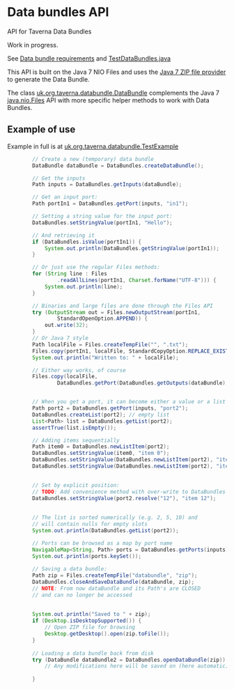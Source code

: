 Data bundles API
================

API for Taverna Data Bundles

Work in progress.

See [Data bundle requirements](http://dev.mygrid.org.uk/wiki/display/TAVOSGI/2013-02+Data+bundle+requirements)
and [TestDataBundles.java](src/test/java/uk/org/taverna/databundle/TestDataBundles.java)

This API is built on the Java 7 NIO Files and uses the [Java 7 ZIP file provider](http://docs.oracle.com/javase/7/docs/technotes/guides/io/fsp/zipfilesystemprovider.html) to generate the Data Bundle.

The class [uk.org.taverna.databundle.DataBundle](src/main/java/uk/org/taverna/databundle/DataBundle.java) complements the Java 7 [java.nio.Files](http://docs.oracle.com/javase/7/docs/api/java/nio/file/Files.html) API with more specific helper methods to work with Data Bundles.


Example of use
--------------

Example in full is at [uk.org.taverna.databundle.TestExample](src/test/java/uk/org/taverna/databundle/TestExample.java)

```java
        // Create a new (temporary) data bundle
        DataBundle dataBundle = DataBundles.createDataBundle();

        // Get the inputs
        Path inputs = DataBundles.getInputs(dataBundle);

        // Get an input port:
        Path portIn1 = DataBundles.getPort(inputs, "in1");

        // Setting a string value for the input port:
        DataBundles.setStringValue(portIn1, "Hello");

        // And retrieving it
        if (DataBundles.isValue(portIn1)) {
            System.out.println(DataBundles.getStringValue(portIn1));
        }

        // Or just use the regular Files methods:
        for (String line : Files
                .readAllLines(portIn1, Charset.forName("UTF-8"))) {
            System.out.println(line);
        }

        // Binaries and large files are done through the Files API
        try (OutputStream out = Files.newOutputStream(portIn1,
                StandardOpenOption.APPEND)) {
            out.write(32);
        }
        // Or Java 7 style
        Path localFile = Files.createTempFile("", ".txt");
        Files.copy(portIn1, localFile, StandardCopyOption.REPLACE_EXISTING);
        System.out.println("Written to: " + localFile);

        // Either way works, of course
        Files.copy(localFile,
                DataBundles.getPort(DataBundles.getOutputs(dataBundle), "out1"));


        // When you get a port, it can become either a value or a list
        Path port2 = DataBundles.getPort(inputs, "port2");
        DataBundles.createList(port2); // empty list
        List<Path> list = DataBundles.getList(port2);
        assertTrue(list.isEmpty());

        // Adding items sequentially
        Path item0 = DataBundles.newListItem(port2);
        DataBundles.setStringValue(item0, "item 0");
        DataBundles.setStringValue(DataBundles.newListItem(port2), "item 1");
        DataBundles.setStringValue(DataBundles.newListItem(port2), "item 2");

        
        // Set by explicit position:
        // TODO: Add convenience method with over-write to DataBundles
        DataBundles.setStringValue(port2.resolve("12"), "item 12");
        
        
        // The list is sorted numerically (e.g. 2, 5, 10) and
        // will contain nulls for empty slots
        System.out.println(DataBundles.getList(port2));

        // Ports can be browsed as a map by port name
        NavigableMap<String, Path> ports = DataBundles.getPorts(inputs);
        System.out.println(ports.keySet());
    
        // Saving a data bundle:
        Path zip = Files.createTempFile("databundle", "zip");
        DataBundles.closeAndSaveDataBundle(dataBundle, zip);
        // NOTE: From now dataBundle and its Path's are CLOSED 
        // and can no longer be accessed
        
        
        System.out.println("Saved to " + zip);
        if (Desktop.isDesktopSupported()) {
            // Open ZIP file for browsing
            Desktop.getDesktop().open(zip.toFile());
        }
        
        // Loading a data bundle back from disk
        try (DataBundle dataBundle2 = DataBundles.openDataBundle(zip)) {
            // Any modifications here will be saved on (here automatic) close
            
        }     
```
